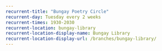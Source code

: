 ```yaml
---
recurrent-title: "Bungay Poetry Circle"
recurrent-day: Tuesday every 2 weeks
recurrent-times: 1930-2030
recurrent-location: bungay-library
recurrent-location-display-name: Bungay Library
recurrent-location-display-url: /branches/bungay-library/
---
```


